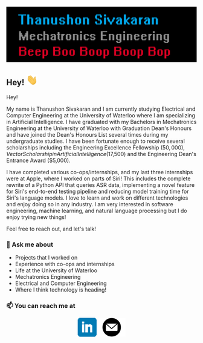 [![Banner](https://github.com/thanusiv/thanusiv/blob/master/assets/header/header.png)](https://github.com/thanusiv/thanusiv/blob/master/assets/header/header.png)

## Hey! <img src="https://github.com/thanusiv/thanusiv/blob/master/assets/gifs/wave.gif" width="30px">

Hey!

My name is Thanushon Sivakaran and I am currently studying Electrical and Computer Engineering at the University of Waterloo where I am specializing in Artificial Intelligence. I have graduated with my Bachelors in Mechatronics Engineering at the University of Waterloo with Graduation Dean's Honours and have joined the Dean's Honours List several times during my undergraduate studies. I have been fortunate enough to receive several scholarships including the Engineering Excellence Fellowship ($50,000), Vector Scholarship in Artificial Intelligence ($17,500) and the Engineering Dean's Entrance Award ($5,000).

I have completed various co-ops/internships, and my last three internships were at Apple, where I worked on parts of Siri! This includes the complete rewrite of a Python API that queries ASR data, implementing a novel feature for Siri's end-to-end testing pipeline and reducing model training time for Siri's language models. I love to learn and work on different technologies and enjoy doing so in any industry. I am very interested in software engineering, machine learning, and natural language processing but I do enjoy trying new things! 

Feel free to reach out, and let's talk!

### 💬 Ask me about
- Projects that I worked on
- Experience with co-ops and internships
- Life at the University of Waterloo
- Mechatronics Engineering
- Electrical and Computer Engineering
- Where I think technology is heading!

### 📫 You can reach me at 

<p align='center'>
<a href="https://www.linkedin.com/in/thanushonsiva/"><img height="50" src="https://github.com/thanusiv/thanusiv/blob/master/assets/icons/linkedin.png?raw=true"></a>
<a href="mailto:tsivakar@uwaterloo.ca"> <img height="50" src="https://github.com/thanusiv/thanusiv/blob/master/assets/icons/mail.png?raw=true"></a>
</p>


<!--
**thanusiv/thanusiv** is a ✨ _special_ ✨ repository because its `README.md` (this file) appears on your GitHub profile.

Here are some ideas to get you started:

- 🔭 I’m currently working on ...
- 🌱 I’m currently learning ...
- 👯 I’m looking to collaborate on ...
- 🤔 I’m looking for help with ...
- 💬 Ask me about ...
- 📫 How to reach me: ...
- 😄 Pronouns: ...
- ⚡ Fun fact: ...
-->
